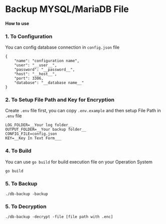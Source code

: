 # Backup MYSQL/MariaDB File

#### How to use

### 1. To Configuration
You can config database connection in `config.json` file
```
{
    "name": "configuration name",
    "user": "__user__",
    "password": "__password__",
    "host": "__host__",
    "port": 3306,
    "database": "__database name__"
}
```

### 2. To Setup File Path and Key for Encryption
Create `.env` file first, you can copy `.env.example` and then setup File Path in `.env` file
```
LOG_FOLDER=__Your log folder__
OUTPUT_FOLDER=__Your backup folder__
CONFIG_FILE=config.json
KEY=__Key In Text Form___
```

### 4. To Build
You can use `go build` for build execution file on your Operation System
```
go build
```

### 5. To Backup
```
./db-backup -backup
```

### 5. To Decryption
```
./db-backup -decrypt -file [file path with .enc]
```